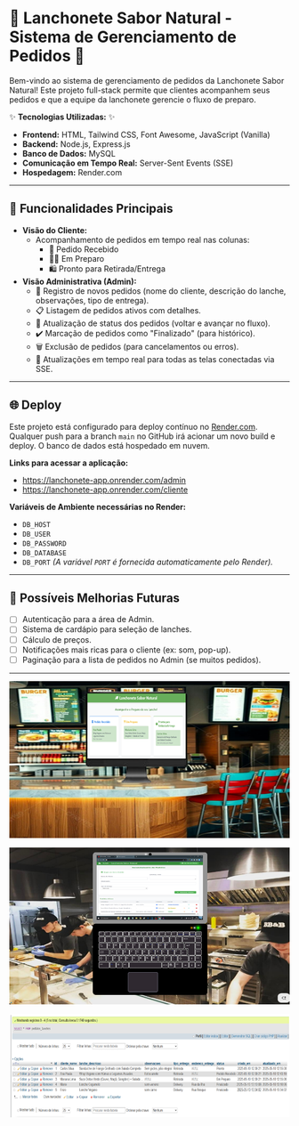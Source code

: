 # 🍔 Lanchonete Sabor Natural - Sistema de Gerenciamento de Pedidos 🌿

Bem-vindo ao sistema de gerenciamento de pedidos da Lanchonete Sabor Natural! Este projeto full-stack permite que clientes acompanhem seus pedidos e que a equipe da lanchonete gerencie o fluxo de preparo.

✨ **Tecnologias Utilizadas:** ✨

*   **Frontend:** HTML, Tailwind CSS, Font Awesome, JavaScript (Vanilla)
*   **Backend:** Node.js, Express.js
*   **Banco de Dados:** MySQL
*   **Comunicação em Tempo Real:** Server-Sent Events (SSE)
*   **Hospedagem:** Render.com

---

## 🚀 Funcionalidades Principais

*   **Visão do Cliente:**
    *   Acompanhamento de pedidos em tempo real nas colunas:
        *   📝 Pedido Recebido
        *   👨‍🍳 Em Preparo
        *   🛍️ Pronto para Retirada/Entrega
*   **Visão Administrativa (Admin):**
    *   📝 Registro de novos pedidos (nome do cliente, descrição do lanche, observações, tipo de entrega).
    *   📋 Listagem de pedidos ativos com detalhes.
    *   🔄 Atualização de status dos pedidos (voltar e avançar no fluxo).
    *   ✔️ Marcação de pedidos como "Finalizado" (para histórico).
    *   🗑️ Exclusão de pedidos (para cancelamentos ou erros).
    *   📡 Atualizações em tempo real para todas as telas conectadas via SSE.

---

## 🌐 Deploy

Este projeto está configurado para deploy contínuo no [Render.com](https://render.com/).
Qualquer push para a branch `main` no GitHub irá acionar um novo build e deploy.
O banco de dados está hospedado em nuvem.

**Links para acessar a aplicação:**
* https://lanchonete-app.onrender.com/admin
* https://lanchonete-app.onrender.com/cliente


**Variáveis de Ambiente necessárias no Render:**
*   `DB_HOST`
*   `DB_USER`
*   `DB_PASSWORD`
*   `DB_DATABASE`
*   `DB_PORT`
*(A variável `PORT` é fornecida automaticamente pelo Render).*

---

## 🤔 Possíveis Melhorias Futuras

*   [ ] Autenticação para a área de Admin.
*   [ ] Sistema de cardápio para seleção de lanches.
*   [ ] Cálculo de preços.
*   [ ] Notificações mais ricas para o cliente (ex: som, pop-up).
*   [ ] Paginação para a lista de pedidos no Admin (se muitos pedidos).

---

<p align="center">
  <img src="imagens/Cliente.png" alt="Monitor Cliente"></a>
</p>

<p align="center">
  <img src="imagens/Admin.png" alt="Monitor Admin"></a>
</p>

<p align="center">
  <img src="imagens/bancoDados.png" alt="DB CRUD"></a>
</p>